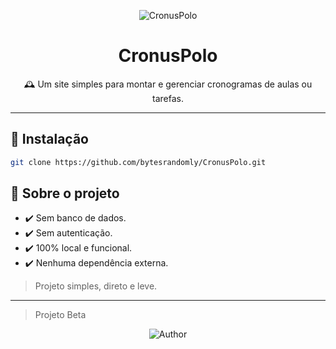 <p align="center">
  <img src="https://img.shields.io/static/v1?label=Project&message=CronusPolo&color=1f1f1f&style=for-the-badge&logo=Github" alt="CronusPolo">
</p>

<h1 align="center">CronusPolo</h1>

<p align="center">
  🕰️ Um site simples para montar e gerenciar cronogramas de aulas ou tarefas.
</p>

---

## 🚀 Instalação

```bash
git clone https://github.com/bytesrandomly/CronusPolo.git
```

## 🧠 Sobre o projeto

* ✔️ Sem banco de dados.
* ✔️ Sem autenticação.
* ✔️ 100% local e funcional.
* ✔️ Nenhuma dependência externa.

> Projeto simples, direto e leve.

---

> Projeto Beta

<p align="center">
  <img src="https://img.shields.io/static/v1?label=By&message=bytesrandomly&color=1f1f1f&style=for-the-badge&logo=Github" alt="Author">
</p>
